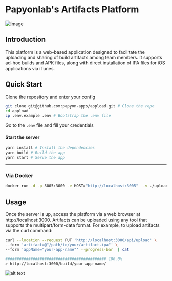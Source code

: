 # Papyonlab's Artifacts Platform

![image](https://github.com/papyon-apps/appload/assets/22038798/14bdaaf6-85b5-4b5b-adb7-7b9040e0d32e)

## Introduction


This platform is a web-based application designed to facilitate the uploading and sharing of build artifacts among team members. It supports ad-hoc builds and APK files, along with direct installation of IPA files for iOS applications via iTunes.

## Quick Start

Clone the repository and enter your config

```bash
git clone git@github.com:papyon-apps/appload.git # Clone the repo
cd appload
cp .env.example .env # Bootstrap the .env file
```

Go to the `.env` file and fill your credentials

#### Start the server

```bash
yarn install # Install the dependencies
yarn build # Build the app
yarn start # Serve the app
```

--- 

### Via Docker

```bash
docker run -d -p 3005:3000 -e HOST="http://localhost:3005"  -v ./uploads:/app/uploads papyonlab/appload
```


## Usage

Once the server is up, access the platform via a web browser at http://localhost:3000. Artifacts can be uploaded using any tool that supports the multipart/form-data format. For example, to upload artifacts via the curl command:

```bash
curl --location --request PUT 'http://localhost:3000/api/upload' \
--form 'artifact=@"/path/to/your/artifact.ipa"' \
--form 'appName="your-app-name"' --progress-bar  | cat

############################################ 100.0%
> http://localhost:3000/build/your-app-name/
```

![alt text](image.png)

